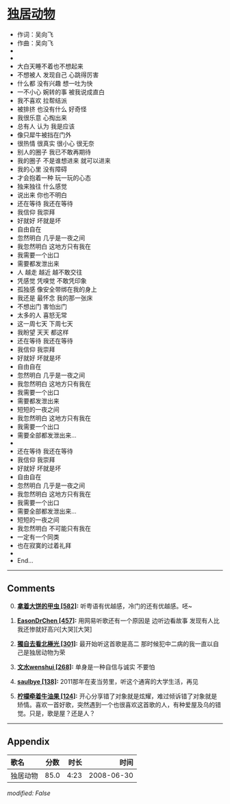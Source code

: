 # [独居动物](https://music.163.com/song?id=25906117)

* 作词：吴向飞
* 作曲：吴向飞
*
*
* 大白天睡不着也不想起来
* 不想被人 发现自己 心跳得厉害
* 什么都 没有兴趣 想一吐为快
* 一不小心 婉转的事 被我说成直白
* 我不喜欢 拉帮结派
* 被排挤 也没有什么 好奇怪
* 我很乐意 心掏出来
* 总有人 认为 我是应该
* 像只犀牛被挡在门外
* 很热情 很真实 很小心 很无奈
* 别人的圈子 我已不敢再期待
* 我的圈子 不是谁想进来 就可以进来
* 我的心里 没有障碍
* 才会抱着一种 玩一玩的心态
* 独来独往 什么感觉
* 说出来 你也不明白
* 还在等待 我还在等待
* 我信仰 我崇拜
* 好就好 坏就是坏
* 自由自在
* 忽然明白 几乎是一夜之间
* 我忽然明白 这地方只有我在
* 我需要一个出口
* 需要都发泄出来
* 人 越走 越近 越不敢交往
* 凭感觉 凭嗅觉 不敢凭印象
* 孤独感 像安全带绑在我的身上
* 我还是 最怀念 我的那一张床
* 不想出门 害怕出门
* 太多的人 喜怒无常
* 这一周七天 下周七天
* 我盼望 天天 都这样
* 还在等待 我还在等待
* 我信仰 我崇拜
* 好就好 坏就是坏
* 自由自在
* 忽然明白 几乎是一夜之间
* 我忽然明白 这地方只有我在
* 我需要一个出口
* 需要都发泄出来
* 短短的一夜之间
* 我忽然明白 这地方只有我在
* 我需要一个出口
* 需要全部都发泄出来...
* 
* 还在等待 我还在等待
* 我信仰 我崇拜
* 好就好 坏就是坏
* 自由自在
* 忽然明白 几乎是一夜之间
* 我忽然明白 这地方只有我在
* 我需要一个出口
* 需要全部都发泄出来...
* 短短的一夜之间
* 我忽然明白 不可能只有我在
* 一定有一个同类
* 也在寂寞的过着礼拜
* 
* End...


---

## Comments
0. **[拿着大饼的甲虫 \[582\]](https://music.163.com/#/user/home?id=277931233):** 听粤语有优越感，冷门的还有优越感。呸~

1. **[EasonDrChen \[457\]](https://music.163.com/#/user/home?id=95510323):** 用网易听歌还有一个原因是 边听边看故事 发现有人比我还惨就好高兴[大哭][大哭]

2. **[獨自去看北極光 \[301\]](https://music.163.com/#/user/home?id=55215350):** 最开始听这首歌是高二 那时候犯中二病的我一直以自己是独居动物为荣

3. **[文水wenshui \[268\]](https://music.163.com/#/user/home?id=2375857):** 单身是一种自信与诚实 不要怕

4. **[saulbye \[138\]](https://music.163.com/#/user/home?id=19512124):** 2011那年在麦当劳里，听这个通宵的大学生活，再见

5. **[柠檬牵着牛油果 \[124\]](https://music.163.com/#/user/home?id=260091518):** 开心分享错了对象就是炫耀，难过倾诉错了对象就是矫情。喜欢一首好歌，突然遇到一个也很喜欢这首歌的人，有种爱屋及乌的错觉。只是，歌是屋？还是人？



---

## Appendix

|歌名|分数|时长|时间|
|:---|:---:|---:|---:|
|独居动物|85.0|4:23|2008-06-30

*modified: False*